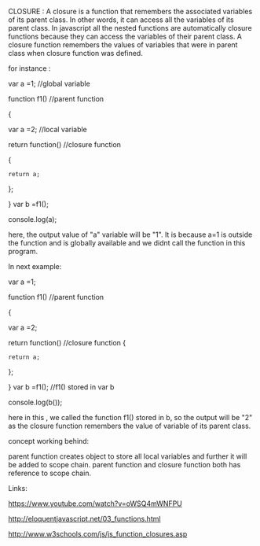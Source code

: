 CLOSURE :
A closure is a function that remembers the associated variables of its parent class.
In other words, it can access all the variables of its parent class.
In javascript all the nested functions are automatically closure functions because they can access the variables of their parent class.
A closure function remembers the values of variables that were in parent class when closure function was defined.

for instance :

var a =1;                   //global variable

function f1()             //parent function

{

 var a =2;                 //local variable
 
   return function()     //closure function
   
   {
   
    return a;
    
};
    
}
var b =f1();

console.log(a);

here, the output value of "a" variable will be "1". It is because a=1 is outside the function and is globally available and we didnt call the function in this program.


In next example:


var a =1;

function f1()                //parent function

{

 var a =2;
 
   return function()       //closure function
   {
   
    return a;
    
   
};
    
}
var b =f1(); //f1() stored in var b

console.log(b());

here in this , we called the function f1() stored in b, so the output will be "2" as the closure function remembers the value
of variable of its parent class.

concept working behind:

parent function creates object to store all local variables and further it will be added to scope chain.
parent function and closure function both has reference to scope chain.



Links:


https://www.youtube.com/watch?v=oWSQ4mWNFPU

http://eloquentjavascript.net/03_functions.html

http://www.w3schools.com/js/js_function_closures.asp
